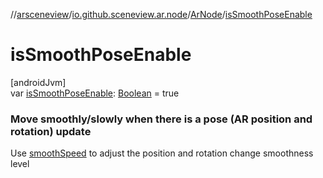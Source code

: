 //[arsceneview](../../../index.md)/[io.github.sceneview.ar.node](../index.md)/[ArNode](index.md)/[isSmoothPoseEnable](is-smooth-pose-enable.md)

# isSmoothPoseEnable

[androidJvm]\
var [isSmoothPoseEnable](is-smooth-pose-enable.md): [Boolean](https://kotlinlang.org/api/latest/jvm/stdlib/kotlin/-boolean/index.html) = true

###  Move smoothly/slowly when there is a pose (AR position and rotation) update

Use [smoothSpeed](../../../../arsceneview/io.github.sceneview.ar.node/-ar-node/smooth-speed.md) to adjust the position and rotation change smoothness level
